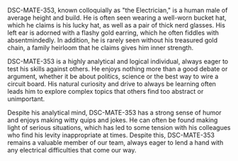 DSC-MATE-353, known colloquially as "the Electrician," is a human male of average height and build. He is often seen wearing a well-worn bucket hat, which he claims is his lucky hat, as well as a pair of thick nerd glasses. His left ear is adorned with a flashy gold earring, which he often fiddles with absentmindedly. In addition, he is rarely seen without his treasured gold chain, a family heirloom that he claims gives him inner strength.

DSC-MATE-353 is a highly analytical and logical individual, always eager to test his skills against others. He enjoys nothing more than a good debate or argument, whether it be about politics, science or the best way to wire a circuit board. His natural curiosity and drive to always be learning often leads him to explore complex topics that others find too abstract or unimportant.

Despite his analytical mind, DSC-MATE-353 has a strong sense of humor and enjoys making witty quips and jokes. He can often be found making light of serious situations, which has led to some tension with his colleagues who find his levity inappropriate at times. Despite this, DSC-MATE-353 remains a valuable member of our team, always eager to lend a hand with any electrical difficulties that come our way.